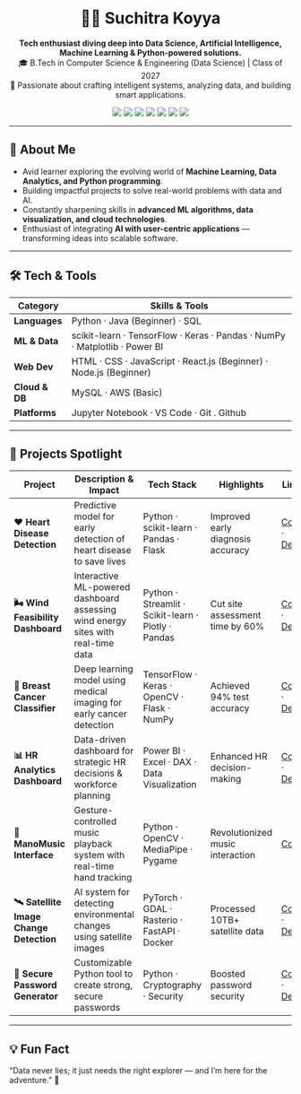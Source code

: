 <h1 align="center">👩‍💻 Suchitra Koyya</h1>
<p align="center">
  <strong>Tech enthusiast diving deep into Data Science, Artificial Intelligence, Machine Learning & Python-powered solutions.</strong><br>
  🎓 B.Tech in Computer Science & Engineering (Data Science) | Class of 2027 <br>
  🚀 Passionate about crafting intelligent systems, analyzing data, and building smart applications.
</p>

<p align="center">
  <a href="mailto:suchitrakoyya@gmail.com"><img src="https://img.shields.io/badge/Gmail-D14836?style=for-the-badge&logo=gmail&logoColor=white" /></a>
  <a href="https://linkedin.com/in/suchitra-koyya-605a242b5"><img src="https://img.shields.io/badge/LinkedIn-0077B5?style=for-the-badge&logo=linkedin&logoColor=white" /></a>
  <a href="https://leetcode.com/u/suchitrakoyya"><img src="https://img.shields.io/badge/LeetCode-FFA116?style=for-the-badge&logo=leetcode&logoColor=black" /></a>
  <a href="https://www.hackerrank.com/profile/23A31A4411"><img src="https://img.shields.io/badge/HackerRank-2EC866?style=for-the-badge&logo=HackerRank&logoColor=white" /></a>
  <a href="https://twitter.com/suchireddyz"><img src="https://img.shields.io/badge/Twitter-1DA1F2?style=for-the-badge&logo=twitter&logoColor=white" /></a>
  <a href="https://medium.com/@suchitrakoyya"><img src="https://img.shields.io/badge/Medium-12100E?style=for-the-badge&logo=medium&logoColor=white" /></a>
  <a href="https://suchitrakoyya-portfolio.vercel.app/"><img src="https://img.shields.io/badge/Portfolio-FF5722?style=for-the-badge&logo=vercel&logoColor=white" /></a>
</p>

---

## 🧠 About Me

- Avid learner exploring the evolving world of **Machine Learning, Data Analytics, and Python programming**.  
- Building impactful projects to solve real-world problems with data and AI.  
- Constantly sharpening skills in **advanced ML algorithms, data visualization, and cloud technologies**.  
- Enthusiast of integrating **AI with user-centric applications** — transforming ideas into scalable software.

---

## 🛠️ Tech & Tools

| Category        | Skills & Tools                                        |
|-----------------|-----------------------------------------------------|
| **Languages**   | Python · Java (Beginner) · SQL                       |
| **ML & Data**   | scikit-learn · TensorFlow · Keras · Pandas · NumPy · Matplotlib · Power BI |
| **Web Dev**     | HTML · CSS · JavaScript · React.js (Beginner) · Node.js (Beginner) |
| **Cloud & DB**  | MySQL · AWS (Basic)                                  |
| **Platforms**   | Jupyter Notebook · VS Code · Git . Github                   |

---

## 🚀 Projects Spotlight

| Project                         | Description & Impact                                                | Tech Stack                                         | Highlights                        | Links             |
|--------------------------------|-------------------------------------------------------------------|---------------------------------------------------|---------------------------------|-------------------|
| **❤️ Heart Disease Detection** | Predictive model for early detection of heart disease to save lives | Python · scikit-learn · Pandas · Flask             | Improved early diagnosis accuracy | [Code](#) · [Demo](#) |
| **🌬️ Wind Feasibility Dashboard** | Interactive ML-powered dashboard assessing wind energy sites with real-time data | Python · Streamlit · Scikit-learn · Plotly · Pandas | Cut site assessment time by 60%   | [Code](#) · [Demo](#) |
| **🧬 Breast Cancer Classifier** | Deep learning model using medical imaging for early cancer detection | TensorFlow · Keras · OpenCV · Flask · NumPy         | Achieved 94% test accuracy       | [Code](#) · [Demo](#) |
| **📊 HR Analytics Dashboard**   | Data-driven dashboard for strategic HR decisions & workforce planning | Power BI · Excel · DAX · Data Visualization          | Enhanced HR decision-making       | [Code](#) · [Demo](#) |
| **🎵 ManoMusic Interface**       | Gesture-controlled music playback system with real-time hand tracking | Python · OpenCV · MediaPipe · Pygame                 | Revolutionized music interaction  | [Code](#)           |
| **🛰️ Satellite Image Change Detection** | AI system for detecting environmental changes using satellite images | PyTorch · GDAL · Rasterio · FastAPI · Docker         | Processed 10TB+ satellite data    | [Code](#) · [Demo](#) |
| **🔐 Secure Password Generator** | Customizable Python tool to create strong, secure passwords         | Python · Cryptography · Security                      | Boosted password security         | [Code](#) · [Demo](#) |

---

## 💡 Fun Fact

“Data never lies; it just needs the right explorer — and I’m here for the adventure.” 🚀
